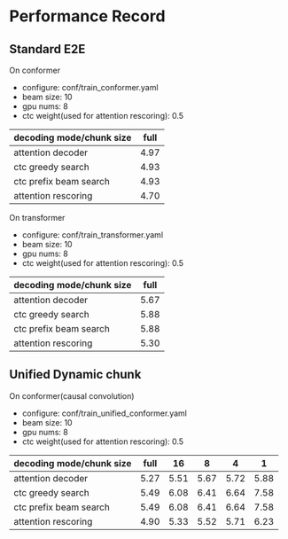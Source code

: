 # Performance Record

## Standard E2E

On conformer
* configure: conf/train_conformer.yaml
* beam size: 10
* gpu nums: 8
* ctc weight(used for attention rescoring): 0.5

| decoding mode/chunk size | full |
|--------------------------|------|
| attention decoder        | 4.97 |
| ctc greedy search        | 4.93 |
| ctc prefix beam search   | 4.93 |
| attention rescoring      | 4.70 |

On transformer
* configure: conf/train_transformer.yaml
* beam size: 10
* gpu nums: 8
* ctc weight(used for attention rescoring): 0.5

| decoding mode/chunk size | full |
|--------------------------|------|
| attention decoder        | 5.67 |
| ctc greedy search        | 5.88 |
| ctc prefix beam search   | 5.88 |
| attention rescoring      | 5.30 |



## Unified Dynamic chunk

On conformer(causal convolution)
* configure: conf/train_unified_conformer.yaml
* beam size: 10
* gpu nums: 8
* ctc weight(used for attention rescoring): 0.5

| decoding mode/chunk size | full | 16   | 8    | 4    | 1    |
|--------------------------|------|------|------|------|------|
| attention decoder        | 5.27 | 5.51 | 5.67 | 5.72 | 5.88 |
| ctc greedy search        | 5.49 | 6.08 | 6.41 | 6.64 | 7.58 |
| ctc prefix beam search   | 5.49 | 6.08 | 6.41 | 6.64 | 7.58 |
| attention rescoring      | 4.90 | 5.33 | 5.52 | 5.71 | 6.23 |

